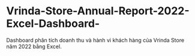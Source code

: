 # Vrinda-Store-Annual-Report-2022-Excel-Dashboard-
Dashboard phân tích doanh thu và hành vi khách hàng của Vrinda Store năm 2022 bằng Excel.
